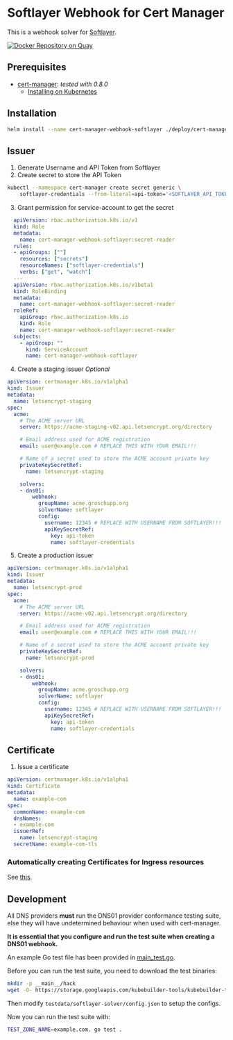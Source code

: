 # Softlayer Webhook for Cert Manager

This is a webhook solver for [Softlayer](http://www.softlayer.com).

[![Docker Repository on Quay](https://quay.io/repository/cgroschupp/cert-manager-webhook-softlayer/status "Docker Repository on Quay")](https://quay.io/repository/cgroschupp/cert-manager-webhook-softlayer)

## Prerequisites

* [cert-manager](https://github.com/jetstack/cert-manager): *tested with 0.8.0*
    - [Installing on Kubernetes](https://docs.cert-manager.io/en/release-0.8/getting-started/install/kubernetes.html)

## Installation

```bash
helm install --name cert-manager-webhook-softlayer ./deploy/cert-manager-webhook-softlayer
```

## Issuer

1. Generate Username and API Token from Softlayer
2. Create secret to store the API Token
```bash
kubectl --namespace cert-manager create secret generic \
    softlayer-credentials --from-literal=api-token='<SOFTLAYER_API_TOKEN>'
```

3. Grant permission for service-account to get the secret
```yaml
  apiVersion: rbac.authorization.k8s.io/v1
  kind: Role
  metadata:
    name: cert-manager-webhook-softlayer:secret-reader
  rules:
  - apiGroups: [""]
    resources: ["secrets"]
    resourceNames: ["softlayer-credentials"]
    verbs: ["get", "watch"]
  ---
  apiVersion: rbac.authorization.k8s.io/v1beta1
  kind: RoleBinding
  metadata:
    name: cert-manager-webhook-softlayer:secret-reader
  roleRef:
    apiGroup: rbac.authorization.k8s.io
    kind: Role
    name: cert-manager-webhook-softlayer:secret-reader
  subjects:
    - apiGroup: ""
      kind: ServiceAccount
      name: cert-manager-webhook-softlayer
```

4. Create a staging issuer *Optional*
```yaml
apiVersion: certmanager.k8s.io/v1alpha1
kind: Issuer
metadata:
  name: letsencrypt-staging
spec:
  acme:
    # The ACME server URL
    server: https://acme-staging-v02.api.letsencrypt.org/directory

    # Email address used for ACME registration
    email: user@example.com # REPLACE THIS WITH YOUR EMAIL!!!

    # Name of a secret used to store the ACME account private key
    privateKeySecretRef:
      name: letsencrypt-staging

    solvers:
    - dns01:
        webhook:
          groupName: acme.groschupp.org
          solverName: softlayer
          config:
            username: 12345 # REPLACE WITH USERNAME FROM SOFTLAYER!!!
            apiKeySecretRef:
              key: api-token
              name: softlayer-credentials
```

5. Create a production issuer
```yaml
apiVersion: certmanager.k8s.io/v1alpha1
kind: Issuer
metadata:
  name: letsencrypt-prod
spec:
  acme:
    # The ACME server URL
    server: https://acme-v02.api.letsencrypt.org/directory

    # Email address used for ACME registration
    email: user@example.com # REPLACE THIS WITH YOUR EMAIL!!!

    # Name of a secret used to store the ACME account private key
    privateKeySecretRef:
      name: letsencrypt-prod

    solvers:
    - dns01:
        webhook:
          groupName: acme.groschupp.org
          solverName: softlayer
          config:
            username: 12345 # REPLACE WITH USERNAME FROM SOFTLAYER!!!
            apiKeySecretRef:
              key: api-token
              name: softlayer-credentials
```

## Certificate

1. Issue a certificate
```yaml
apiVersion: certmanager.k8s.io/v1alpha1
kind: Certificate
metadata:
  name: example-com
spec:
  commonName: example-com
  dnsNames:
  - example-com
  issuerRef:
    name: letsencrypt-staging
  secretName: example-com-tls
```

### Automatically creating Certificates for Ingress resources

See [this](https://docs.cert-manager.io/en/latest/tasks/issuing-certificates/ingress-shim.html).

## Development

All DNS providers **must** run the DNS01 provider conformance testing suite,
else they will have undetermined behaviour when used with cert-manager.

**It is essential that you configure and run the test suite when creating a
DNS01 webhook.**

An example Go test file has been provided in [main_test.go]().

Before you can run the test suite, you need to download the test binaries:

```bash
mkdir -p __main__/hack
wget -O- https://storage.googleapis.com/kubebuilder-tools/kubebuilder-tools-1.14.1-linux-amd64.tar.gz | tar xz --strip-components=1 -C __main__/hack
```

Then modify `testdata/softlayer-solver/config.json` to setup the configs.

Now you can run the test suite with:

```bash
TEST_ZONE_NAME=example.com. go test .
```
